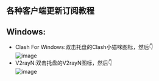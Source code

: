 ## 各种客户端更新订阅教程

## Windows:
* Clash For Windows:双击托盘的Clash小猫咪图标，然后👇<br>
![image](https://user-images.githubusercontent.com/98644184/151658921-d87b06bd-d1f7-4f99-8e77-94c9afba1136.png)
* V2rayN:双击托盘的V2rayN图标，然后👇<br>
![image](https://user-images.githubusercontent.com/98644184/151658954-9416c828-d300-41fc-8d31-10d9439d9fb9.png)

